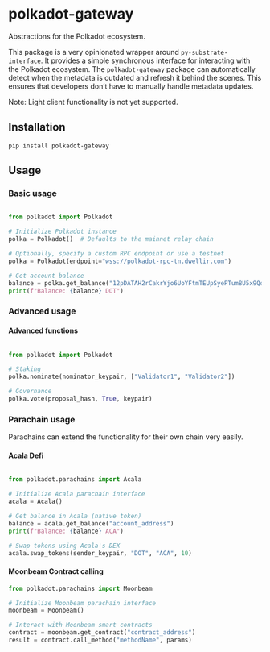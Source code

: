 # polkadot-gateway

Abstractions for the Polkadot ecosystem. 

This package is a very opinionated wrapper around `py-substrate-interface`. It provides a simple synchronous interface for interacting with the Polkadot ecosystem. The `polkadot-gateway` package can automatically detect when the metadata is outdated and refresh it behind the scenes. This ensures that developers don’t have to manually handle metadata updates.

Note: Light client functionality is not yet supported. 

## Installation

`pip install polkadot-gateway`

## Usage

### Basic usage

```python

from polkadot import Polkadot

# Initialize Polkadot instance
polka = Polkadot()  # Defaults to the mainnet relay chain

# Optionally, specify a custom RPC endpoint or use a testnet
polka = Polkadot(endpoint="wss://polkadot-rpc-tn.dwellir.com")

# Get account balance
balance = polka.get_balance("12pDATAH2rCakrYjo6UoYFtmTEUpSyePTum8U5x9QdySZuqn")
print(f"Balance: {balance} DOT")

```

### Advanced usage

#### Advanced functions 

```python

from polkadot import Polkadot

# Staking
polka.nominate(nominator_keypair, ["Validator1", "Validator2"])

# Governance
polka.vote(proposal_hash, True, keypair)

```

### Parachain usage

Parachains can extend the functionality for their own chain very easily.

#### Acala Defi

```python

from polkadot.parachains import Acala

# Initialize Acala parachain interface
acala = Acala()

# Get balance in Acala (native token)
balance = acala.get_balance("account_address")
print(f"Balance: {balance} ACA")

# Swap tokens using Acala's DEX
acala.swap_tokens(sender_keypair, "DOT", "ACA", 10)

```

#### Moonbeam Contract calling


```python
from polkadot.parachains import Moonbeam

# Initialize Moonbeam parachain interface
moonbeam = Moonbeam()

# Interact with Moonbeam smart contracts
contract = moonbeam.get_contract("contract_address")
result = contract.call_method("methodName", params)
```